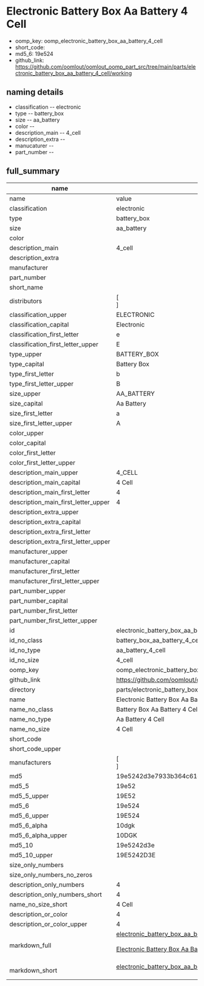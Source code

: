 # Electronic Battery Box Aa Battery 4 Cell

  
* oomp_key: oomp_electronic_battery_box_aa_battery_4_cell 
* short_code: 
* md5_6: 19e524  
* github_link: https://github.com/oomlout/oomlout_oomp_part_src/tree/main/parts/electronic_battery_box_aa_battery_4_cell/working  
## naming details
* classification -- electronic
* type -- battery_box
* size -- aa_battery
* color -- 
* description_main -- 4_cell
* description_extra -- 
* manucaturer -- 
* part_number -- 





## full_summary
| name | value | 
| --- | --- | 
| name | value | 
| classification | electronic | 
| type | battery_box | 
| size | aa_battery | 
| color |  | 
| description_main | 4_cell | 
| description_extra |  | 
| manufacturer |  | 
| part_number |  | 
| short_name |  | 
| distributors | [<br>] | 
| classification_upper | ELECTRONIC | 
| classification_capital | Electronic | 
| classification_first_letter | e | 
| classification_first_letter_upper | E | 
| type_upper | BATTERY_BOX | 
| type_capital | Battery Box | 
| type_first_letter | b | 
| type_first_letter_upper | B | 
| size_upper | AA_BATTERY | 
| size_capital | Aa Battery | 
| size_first_letter | a | 
| size_first_letter_upper | A | 
| color_upper |  | 
| color_capital |  | 
| color_first_letter |  | 
| color_first_letter_upper |  | 
| description_main_upper | 4_CELL | 
| description_main_capital | 4 Cell | 
| description_main_first_letter | 4 | 
| description_main_first_letter_upper | 4 | 
| description_extra_upper |  | 
| description_extra_capital |  | 
| description_extra_first_letter |  | 
| description_extra_first_letter_upper |  | 
| manufacturer_upper |  | 
| manufacturer_capital |  | 
| manufacturer_first_letter |  | 
| manufacturer_first_letter_upper |  | 
| part_number_upper |  | 
| part_number_capital |  | 
| part_number_first_letter |  | 
| part_number_first_letter_upper |  | 
| id | electronic_battery_box_aa_battery_4_cell | 
| id_no_class | battery_box_aa_battery_4_cell | 
| id_no_type | aa_battery_4_cell | 
| id_no_size | 4_cell | 
| oomp_key | oomp_electronic_battery_box_aa_battery_4_cell | 
| github_link | https://github.com/oomlout/oomlout_oomp_part_src/tree/main/parts/electronic_battery_box_aa_battery_4_cell/working | 
| directory | parts/electronic_battery_box_aa_battery_4_cell | 
| name | Electronic Battery Box Aa Battery 4 Cell | 
| name_no_class | Battery Box Aa Battery 4 Cell | 
| name_no_type | Aa Battery 4 Cell | 
| name_no_size | 4 Cell | 
| short_code |  | 
| short_code_upper |  | 
| manufacturers | [<br>] | 
| md5 | 19e5242d3e7933b364c61c2e3685fe77 | 
| md5_5 | 19e52 | 
| md5_5_upper | 19E52 | 
| md5_6 | 19e524 | 
| md5_6_upper | 19E524 | 
| md5_6_alpha | 10dgk | 
| md5_6_alpha_upper | 10DGK | 
| md5_10 | 19e5242d3e | 
| md5_10_upper | 19E5242D3E | 
| size_only_numbers |  | 
| size_only_numbers_no_zeros |  | 
| description_only_numbers | 4 | 
| description_only_numbers_short | 4 | 
| name_no_size_short | 4 Cell | 
| description_or_color | 4 | 
| description_or_color_upper | 4 | 
| markdown_full | [electronic_battery_box_aa_battery_4_cell](https://github.com/oomlout/oomlout_oomp_part_src/tree/main/parts/electronic_battery_box_aa_battery_4_cell/working)<br>[](https://github.com/oomlout/oomlout_oomp_part_src/tree/main/parts/electronic_battery_box_aa_battery_4_cell/working)<br>[Electronic Battery Box Aa Battery 4 Cell](https://github.com/oomlout/oomlout_oomp_part_src/tree/main/parts/electronic_battery_box_aa_battery_4_cell/working)<br><br> | 
| markdown_short | [electronic_battery_box_aa_battery_4_cell](https://github.com/oomlout/oomlout_oomp_part_src/tree/main/parts/electronic_battery_box_aa_battery_4_cell/working)<br><br> | 
